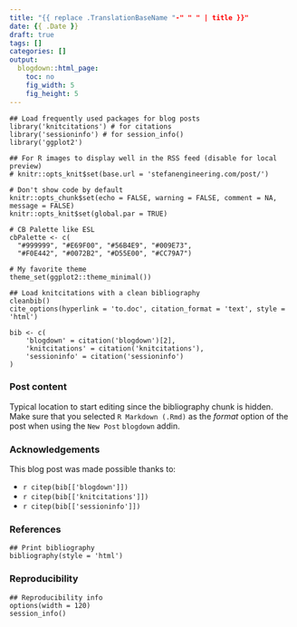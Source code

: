 ```yaml
---
title: "{{ replace .TranslationBaseName "-" " " | title }}"
date: {{ .Date }}
draft: true
tags: []
categories: []
output:
  blogdown::html_page:
    toc: no
    fig_width: 5
    fig_height: 5
---
```



```{r setup, echo = FALSE, message = FALSE, warning = FALSE}
## Load frequently used packages for blog posts
library('knitcitations') # for citations
library('sessioninfo') # for session_info()
library('ggplot2')

## For R images to display well in the RSS feed (disable for local preview)
# knitr::opts_knit$set(base.url = 'stefanengineering.com/post/')

# Don't show code by default
knitr::opts_chunk$set(echo = FALSE, warning = FALSE, comment = NA, message = FALSE)
knitr::opts_knit$set(global.par = TRUE)

# CB Palette like ESL
cbPalette <- c(
  "#999999", "#E69F00", "#56B4E9", "#009E73",
  "#F0E442", "#0072B2", "#D55E00", "#CC79A7")

# My favorite theme
theme_set(ggplot2::theme_minimal())

## Load knitcitations with a clean bibliography
cleanbib()
cite_options(hyperlink = 'to.doc', citation_format = 'text', style = 'html')

bib <- c(
    'blogdown' = citation('blogdown')[2],
    'knitcitations' = citation('knitcitations'),
    'sessioninfo' = citation('sessioninfo')
)
```


### Post content

Typical location to start editing since the bibliography chunk is hidden. Make sure that you selected `R Markdown (.Rmd)` as the _format_ option of the post when using the `New Post` `blogdown` addin.

### Acknowledgements


This blog post was made possible thanks to:

* `r citep(bib[['blogdown']])`
* `r citep(bib[['knitcitations']])`
* `r citep(bib[['sessioninfo']])`

### References

```{r bibliography, results = 'asis', echo = FALSE, cache = FALSE, warning = FALSE}
## Print bibliography
bibliography(style = 'html')
```

### Reproducibility

```{r reproducibility, echo = FALSE}
## Reproducibility info
options(width = 120)
session_info()
```
